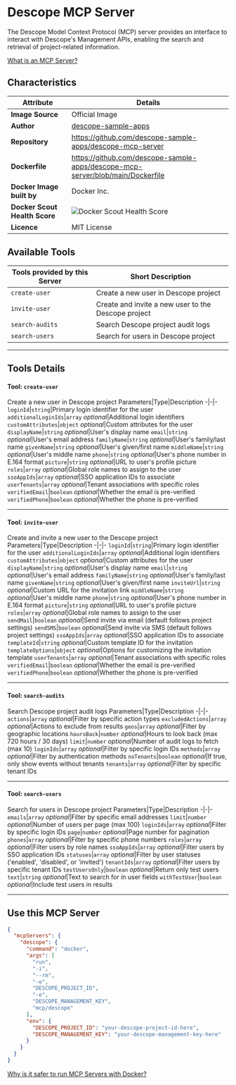 # Descope MCP Server

The Descope Model Context Protocol (MCP) server provides an interface to interact with Descope's Management APIs, enabling the search and retrieval of project-related information.

[What is an MCP Server?](https://www.anthropic.com/news/model-context-protocol)

## Characteristics
Attribute|Details|
|-|-|
**Image Source**|Official Image
|**Author**|[descope-sample-apps](https://github.com/descope-sample-apps)
**Repository**|https://github.com/descope-sample-apps/descope-mcp-server
**Dockerfile**|https://github.com/descope-sample-apps/descope-mcp-server/blob/main/Dockerfile
**Docker Image built by**|Docker Inc.
**Docker Scout Health Score**| ![Docker Scout Health Score](https://api.scout.docker.com/v1/policy/insights/org-image-score/badge/mcp/descope)
**Licence**|MIT License

## Available Tools
Tools provided by this Server|Short Description
-|-
`create-user`|Create a new user in Descope project|
`invite-user`|Create and invite a new user to the Descope project|
`search-audits`|Search Descope project audit logs|
`search-users`|Search for users in Descope project|

---
## Tools Details

#### Tool: **`create-user`**
Create a new user in Descope project
Parameters|Type|Description
-|-|-
`loginId`|`string`|Primary login identifier for the user
`additionalLoginIds`|`array` *optional*|Additional login identifiers
`customAttributes`|`object` *optional*|Custom attributes for the user
`displayName`|`string` *optional*|User's display name
`email`|`string` *optional*|User's email address
`familyName`|`string` *optional*|User's family/last name
`givenName`|`string` *optional*|User's given/first name
`middleName`|`string` *optional*|User's middle name
`phone`|`string` *optional*|User's phone number in E.164 format
`picture`|`string` *optional*|URL to user's profile picture
`roles`|`array` *optional*|Global role names to assign to the user
`ssoAppIds`|`array` *optional*|SSO application IDs to associate
`userTenants`|`array` *optional*|Tenant associations with specific roles
`verifiedEmail`|`boolean` *optional*|Whether the email is pre-verified
`verifiedPhone`|`boolean` *optional*|Whether the phone is pre-verified

---
#### Tool: **`invite-user`**
Create and invite a new user to the Descope project
Parameters|Type|Description
-|-|-
`loginId`|`string`|Primary login identifier for the user
`additionalLoginIds`|`array` *optional*|Additional login identifiers
`customAttributes`|`object` *optional*|Custom attributes for the user
`displayName`|`string` *optional*|User's display name
`email`|`string` *optional*|User's email address
`familyName`|`string` *optional*|User's family/last name
`givenName`|`string` *optional*|User's given/first name
`inviteUrl`|`string` *optional*|Custom URL for the invitation link
`middleName`|`string` *optional*|User's middle name
`phone`|`string` *optional*|User's phone number in E.164 format
`picture`|`string` *optional*|URL to user's profile picture
`roles`|`array` *optional*|Global role names to assign to the user
`sendMail`|`boolean` *optional*|Send invite via email (default follows project settings)
`sendSMS`|`boolean` *optional*|Send invite via SMS (default follows project settings)
`ssoAppIds`|`array` *optional*|SSO application IDs to associate
`templateId`|`string` *optional*|Custom template ID for the invitation
`templateOptions`|`object` *optional*|Options for customizing the invitation template
`userTenants`|`array` *optional*|Tenant associations with specific roles
`verifiedEmail`|`boolean` *optional*|Whether the email is pre-verified
`verifiedPhone`|`boolean` *optional*|Whether the phone is pre-verified

---
#### Tool: **`search-audits`**
Search Descope project audit logs
Parameters|Type|Description
-|-|-
`actions`|`array` *optional*|Filter by specific action types
`excludedActions`|`array` *optional*|Actions to exclude from results
`geos`|`array` *optional*|Filter by geographic locations
`hoursBack`|`number` *optional*|Hours to look back (max 720 hours / 30 days)
`limit`|`number` *optional*|Number of audit logs to fetch (max 10)
`loginIds`|`array` *optional*|Filter by specific login IDs
`methods`|`array` *optional*|Filter by authentication methods
`noTenants`|`boolean` *optional*|If true, only show events without tenants
`tenants`|`array` *optional*|Filter by specific tenant IDs

---
#### Tool: **`search-users`**
Search for users in Descope project
Parameters|Type|Description
-|-|-
`emails`|`array` *optional*|Filter by specific email addresses
`limit`|`number` *optional*|Number of users per page (max 100)
`loginIds`|`array` *optional*|Filter by specific login IDs
`page`|`number` *optional*|Page number for pagination
`phones`|`array` *optional*|Filter by specific phone numbers
`roles`|`array` *optional*|Filter users by role names
`ssoAppIds`|`array` *optional*|Filter users by SSO application IDs
`statuses`|`array` *optional*|Filter by user statuses ('enabled', 'disabled', or 'invited')
`tenantIds`|`array` *optional*|Filter users by specific tenant IDs
`testUsersOnly`|`boolean` *optional*|Return only test users
`text`|`string` *optional*|Text to search for in user fields
`withTestUser`|`boolean` *optional*|Include test users in results

---
## Use this MCP Server

```json
{
  "mcpServers": {
    "descope": {
      "command": "docker",
      "args": [
        "run",
        "-i",
        "--rm",
        "-e",
        "DESCOPE_PROJECT_ID",
        "-e",
        "DESCOPE_MANAGEMENT_KEY",
        "mcp/descope"
      ],
      "env": {
        "DESCOPE_PROJECT_ID": "your-descope-project-id-here",
        "DESCOPE_MANAGEMENT_KEY": "your-descope-management-key-here"
      }
    }
  }
}
```

[Why is it safer to run MCP Servers with Docker?](https://www.docker.com/blog/the-model-context-protocol-simplifying-building-ai-apps-with-anthropic-claude-desktop-and-docker/)
